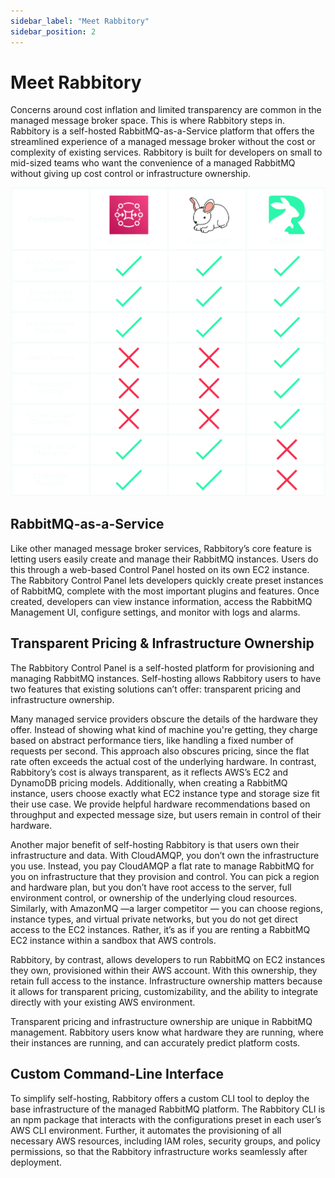 ```yaml
---
sidebar_label: "Meet Rabbitory"
sidebar_position: 2
---
```


# Meet Rabbitory

Concerns around cost inflation and limited transparency are common in the managed message broker space. This is where Rabbitory steps in. Rabbitory is a self-hosted RabbitMQ-as-a-Service platform that offers the streamlined experience of a managed message broker without the cost or complexity of existing services. Rabbitory is built for developers on small to mid-sized teams who want the convenience of a managed RabbitMQ without giving up cost control or infrastructure ownership.

![Competition Comparison](../static/img/comparison.png)

## RabbitMQ-as-a-Service

Like other managed message broker services, Rabbitory’s core feature is letting users easily create and manage their RabbitMQ instances. Users do this through a web-based Control Panel hosted on its own EC2 instance. The Rabbitory Control Panel lets developers quickly create preset instances of RabbitMQ, complete with the most important plugins and features. Once created, developers can view instance information, access the RabbitMQ Management UI, configure settings, and monitor with logs and alarms.

## Transparent Pricing & Infrastructure Ownership

The Rabbitory Control Panel is a self-hosted platform for provisioning and managing RabbitMQ instances. Self-hosting allows Rabbitory users to have two features that existing solutions can’t offer: transparent pricing and infrastructure ownership.

Many managed service providers obscure the details of the hardware they offer. Instead of showing what kind of machine you're getting, they charge based on abstract performance tiers, like handling a fixed number of requests per second. This approach also obscures pricing, since the flat rate often exceeds the actual cost of the underlying hardware. In contrast, Rabbitory’s cost is always transparent, as it reflects AWS’s EC2 and DynamoDB pricing models. Additionally, when creating a RabbitMQ instance, users choose exactly what EC2 instance type and storage size fit their use case. We provide helpful hardware recommendations based on throughput and expected message size, but users remain in control of their hardware.

Another major benefit of self-hosting Rabbitory is that users own their infrastructure and data. With CloudAMQP, you don’t own the infrastructure you use. Instead, you pay CloudAMQP a flat rate to manage RabbitMQ for you on infrastructure that they provision and control. You can pick a region and hardware plan, but you don’t have root access to the server, full environment control, or ownership of the underlying cloud resources. Similarly, with AmazonMQ —a larger competitor — you can choose regions, instance types, and virtual private networks, but you do not get direct access to the EC2 instances. Rather, it’s as if you are renting a RabbitMQ EC2 instance within a sandbox that AWS controls.

Rabbitory, by contrast, allows developers to run RabbitMQ on EC2 instances they own, provisioned within their AWS account. With this ownership, they retain full access to the instance. Infrastructure ownership matters because it allows for transparent pricing, customizability, and the ability to integrate directly with your existing AWS environment.

Transparent pricing and infrastructure ownership are unique in RabbitMQ management. Rabbitory users know what hardware they are running, where their instances are running, and can accurately predict platform costs.

## Custom Command-Line Interface

To simplify self-hosting, Rabbitory offers a custom CLI tool to deploy the base infrastructure of the managed RabbitMQ platform. The Rabbitory CLI is an npm package that interacts with the configurations preset in each user’s AWS CLI environment. Further, it automates the provisioning of all necessary AWS resources, including IAM roles, security groups, and policy permissions, so that the Rabbitory infrastructure works seamlessly after deployment.
